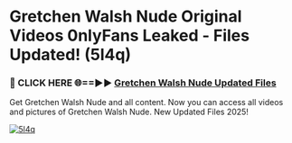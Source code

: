 # Gretchen Walsh Nude Original Videos 0nlyFans Leaked - Files Updated! (5l4q)

<h3>🔴 CLICK HERE 🌐==►► <a href="https://tinyurl.com/5h6xmrr3" rel="nofollow">Gretchen Walsh Nude Updated Files</a></h3>

Get Gretchen Walsh Nude and all content. Now you can access all videos and pictures of Gretchen Walsh Nude. New Updated Files 2025!

[![5l4q](https://i.imgur.com/KVD873Z.gif)](https://tinyurl.com/5h6xmrr3)
